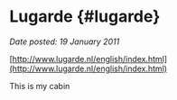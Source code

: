 # Lugarde {#lugarde}

_Date posted: 19 January 2011_

[http://www.lugarde.nl/english/index.html](http://www.lugarde.nl/english/index.html)

This is my cabin
